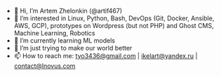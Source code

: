 - 👋 Hi, I’m Artem Zhelonkin (@artif467)
- 👀 I’m interested in Linux, Python, Bash, DevOps (Git, Docker, Ansible, AWS, GCP), prototypes on Wordpress (but not PHP) and Ghost CMS, Machine Learning, Robotics
- 🌱 I’m currently learning ML models
- 💞️ I’m just trying to make our world better
- 📫 How to reach me: tyo3436@gmail.com | ikelart@yandex.ru | contact@lnovus.com

<!---
artif467/artif467 is a ✨ special ✨ repository because its `README.md` (this file) appears on your GitHub profile.
You can click the Preview link to take a look at your changes.
--->
